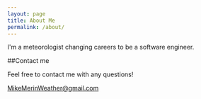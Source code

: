 ```yaml
---
layout: page
title: About Me
permalink: /about/
---
```


I'm a meteorologist changing careers to be a software engineer.

##Contact me

Feel free to contact me with any questions!

[MikeMerinWeather@gmail.com](mailto:mikemerinweather@gmail.com)
